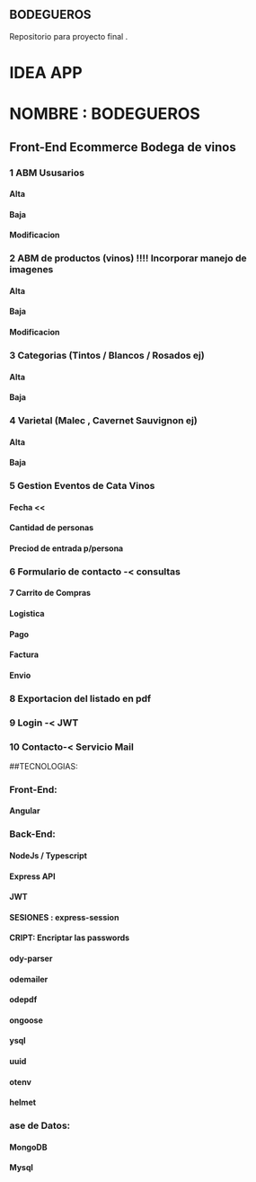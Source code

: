 ## BODEGUEROS
Repositorio para proyecto final . 


# IDEA APP
# NOMBRE : BODEGUEROS 
## Front-End  Ecommerce Bodega de vinos

### 1	ABM Ususarios
  #### Alta 
  #### Baja 
  #### Modificacion
### 2	ABM de productos (vinos) !!!! Incorporar manejo de imagenes
  #### Alta 
  #### Baja 
  #### Modificacion		
	
### 3	Categorias (Tintos / Blancos / Rosados ej)
  #### Alta 
  #### Baja 
		
### 4	Varietal (Malec , Cavernet Sauvignon ej)
  #### Alta 
  #### Baja 
	
### 5	Gestion Eventos de Cata	Vinos
  #### Fecha <<
  #### Cantidad de personas
  #### Preciod de entrada p/persona

### 6	Formulario de contacto -< consultas
	
#### 7	Carrito de Compras
  #### Logistica
  #### Pago
  #### Factura
  #### Envio

### 8	Exportacion del listado en pdf
	
### 9 Login -< JWT

### 10 Contacto-< Servicio Mail

##TECNOLOGIAS:
### Front-End:
#### Angular
		
### Back-End: 
  #### NodeJs / Typescript 
  #### Express API
  #### JWT
  #### SESIONES : express-session
  #### CRIPT: Encriptar las passwords
  #### ody-parser
  #### odemailer
  #### odepdf
  #### ongoose
  #### ysql
  #### uuid
  #### otenv
  #### helmet
		
### ase de Datos:
  #### MongoDB 
  #### Mysql
	
